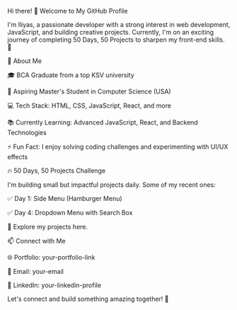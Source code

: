 Hi there! 👋 Welcome to My GitHub Profile

I'm Iliyas, a passionate developer with a strong interest in web development, JavaScript, and building creative projects. Currently, I'm on an exciting journey of completing 50 Days, 50 Projects to sharpen my front-end skills. 🚀

📌 About Me

🎓 BCA Graduate from a top KSV university

🎯 Aspiring Master's Student in Computer Science (USA)

💻 Tech Stack: HTML, CSS, JavaScript, React, and more

📚 Currently Learning: Advanced JavaScript, React, and Backend Technologies

⚡ Fun Fact: I enjoy solving coding challenges and experimenting with UI/UX effects

🔥 50 Days, 50 Projects Challenge

I'm building small but impactful projects daily. Some of my recent ones:

✅ Day 1: Side Menu (Hamburger Menu)

✅ Day 4: Dropdown Menu with Search Box



🔗 Explore my projects here.

📫 Connect with Me

🌐 Portfolio: your-portfolio-link

📩 Email: your-email

💼 LinkedIn: your-linkedin-profile

Let's connect and build something amazing together! 🚀


